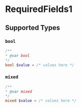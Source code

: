 # RequiredFields1


## Supported Types

### `bool`

```php
/**
* @var bool
*/
bool $value = /* values here */
```

### `mixed`

```php
/**
* @var mixed
*/
mixed $value = /* values here */
```

